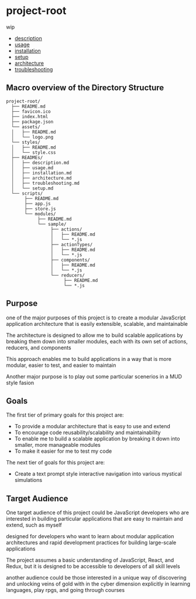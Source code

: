 # project-root
 wip


- [description](https://github.com/seandinwiddie/project-root/blob/master/READMEs/description.md)
- [usage](https://github.com/seandinwiddie/project-root/blob/master/READMEs/usage.md)
- [installation](https://github.com/seandinwiddie/project-root/blob/master/READMEs/installation.md)
- [setup](https://github.com/seandinwiddie/project-root/blob/master/READMEs/setup.md)
- [architecture](https://github.com/seandinwiddie/project-root/blob/master/READMEs/architecture.md)
- [troubleshooting](https://github.com/seandinwiddie/project-root/blob/master/READMEs/troubleshooting.md)



## Macro overview of the Directory Structure

```
project-root/
  ├── README.md
  ├── favicon.ico
  ├── index.html
  ├── package.json
  └── assets/
  │   ├── README.md
  │   └── logo.png
  └── styles/
  │   ├── README.md
  │   └── style.css
  ├── READMEs/
  │   ├── description.md
  │   ├── usage.md
  │   ├── installation.md
  │   ├── architecture.md
  │   ├── troubleshooting.md
  │   └── setup.md
  └── scripts/
       ├── README.md
       ├── app.js
       ├── store.js
       └── modules/
            ├── README.md
            └── sample/
                 ├── actions/
                 │   ├── README.md
                 │   └── *.js
                 ├── actionTypes/
                 │   ├── README.md
                 │   └── *.js
                 ├── components/
                 │   ├── README.md
                 │   └── *.js
                 └── reducers/
                      ├── README.md
                      └── *.js
```

## Purpose
one of the major purposes of this project is to create a modular JavaScript application architecture that is easily extensible, scalable, and maintainable

The architecture is designed to allow me to build scalable applications by breaking them down into smaller modules, each with its own set of actions, reducers, and components

This approach enables me to build applications in a way that is more modular, easier to test, and easier to maintain

Another major purpose is to play out some particular scenerios in a MUD style fasion

## Goals
The first tier of primary goals for this project are:
- To provide a modular architecture that is easy to use and extend
- To encourage code reusability/scalability and maintainability
- To enable me to build a scalable application by breaking it down into smaller, more manageable modules
- To make it easier for me to test my code

The next tier of goals for this project are:
- Create a text prompt style interactive navigation into various mystical simulations

## Target Audience
One target audience of this project could be JavaScript developers who are interested in building particular applications that are easy to maintain and extend, such as myself

designed for developers who want to learn about modular application architectures and rapid development practices for building large-scale applications

The project assumes a basic understanding of JavaScript, React, and Redux, but it is designed to be accessible to developers of all skill levels

another audience could be those interested in a unique way of discovering and unlocking veins of gold with in the cyber dimension
explicitly in learning languages, play rpgs, and going through courses